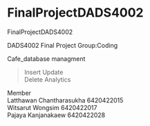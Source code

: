 # FinalProjectDADS4002
FinalProjectDADS4002

DADS4002 Final Project
Group:Coding

Cafe_database managment
> Insert 
> Update  
> Delete
> Analytics 



Member  
Latthawan Chantharasukha 6420422015  
Witsarut Wongsim 6420422017  
Pajaya Kanjanakaew 6420422028

